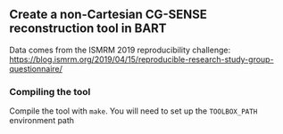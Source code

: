 ## Create a non-Cartesian CG-SENSE reconstruction tool in BART

Data comes from the ISMRM 2019 reproducibility challenge:  
https://blog.ismrm.org/2019/04/15/reproducible-research-study-group-questionnaire/

### Compiling the tool
Compile the tool with `make`. You will need to set up the `TOOLBOX_PATH` environment path
